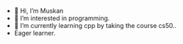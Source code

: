 - 👋 Hi, I’m Muskan
- 👀 I’m interested in programming.
- 🌱 I’m currently learning cpp by taking the course cs50..
- Eager learner.
  


<!---
muskancs50/muskancs50 is a ✨ special ✨ repository because its `README.md` (this file) appears on your GitHub profile.
You can click the Preview link to take a look at your changes.
--->
